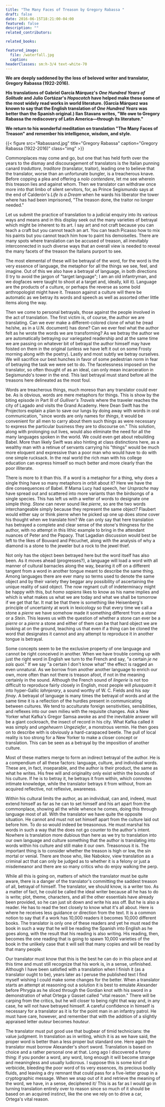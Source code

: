 ```yaml
---
title: "The Many Faces of Treason by Gregory Rabassa "
draft: false
date: 2016-06-15T18:21:00-04:00
featured: false
description: ""
related_contributors:

related_books:

featured_image:
  file: /waterfall.jpg
  caption:
headerClasses: sm:h-3/4 text-white-70
---
```


**We are deeply saddened by the loss of beloved writer and translator, Gregory Rabassa (1922-2016).**

**His translations of Gabriel García Márquez's _One Hundred Years of Solitude_ and Julio Cortázar's _Hopscotch_ have helped make these some of the most widely read works in world literature. (García Márquez was known to say that the English translation of _One Hundred Years_ was better than the Spanish original.) Ilan Stavans writes, "We owe to Gregory Rabassa the rediscovery of Latin America—through its literature."**

**We return to his wonderful meditation on translation "The Many Faces of Treason" and remember his intelligence, wisdom, and style.**


{{< figure src="Rabassand.jpg" title="Gregory Rabassa" caption="Gregory Rabassa (1922-2016)" class="img" >}}


Commonplaces may come and go, but one that has held forth over the years to the dismay and discouragement of translators is the Italian punning canard _traduttore_, _traditore_ (translator, traitor), leading one to believe that the translator, worse than an unfortunate bungler, is a treacherous knave. Before copping a plea and offering a _nolo contendere_, let me see wherein this treason lies and against whom. Then we translator can withdraw once more into that limbo of silent servitors, for, as Prince Segismundo says at the end of Calderón's _Life Is a Dream_ when he wards his liberator the tower where has had been imprisoned, "The treason done, the traitor no longer needed."

Let us submit the practice of translation to a judicial enquiry into its various ways and means and in this display seek out the many varieties of betrayal which might be inherent to its art. I say art and not craft because you can teach a craft but you cannot teach an art. You can teach Picasso how to mix his paints but you cannot teach him how to paint his demoiselles. There are many spots where translation can be accused of treason, all inevitably interconnected in such diverse ways that an overall view is needed to reveal the many facets of the treason the Italians purport to see.

The most elemental of these will be betrayal of the word, for the word is the very essence of language, the metaphor for all the things we see, feel, and imagine. Out of this we also have a betrayal of language, in both directions (I try to avoid the jargon of "target language"; I am an old infantryman, and we dogfaces were taught to shoot at a target and, ideally, kill it). Language are the products of a culture, or perhaps the reverse as some bold anthropologist might have it. Treason against a culture will there be automatic as we betray its words and speech as well as assorted other little items along the way.

Then we come to personal betrayals, those against the people involved in the act of translation. The first victim is, of course, the author we are translating. Can we ever make a different-colored clone of what he (read he/she, as in a U.N. document) has done? Can we ever feel what the author felt as he wrote the words we are transforming? As we betray the author we are automatically betraying our variegated readership and at the same time we are passing on whatever bit of betrayal the author himself may have foisted on them in the original (unless we have left it out on some Frosty morning along with the poetry). Lastly and most subtly we betray ourselves. We will sacrifice our best hunches in favor of some pedestrian norm in fear of betraying the task we were set to do. The facelessness imposed on the translator, so often thought of as an ideal, can only mean incarceration in Segismundo's tower in the end. This last betrayal must stand before all the treasons here delineated as the most foul.

Words are treacherous things, much moreso than any translator could ever be. As is obvious, words are mere metaphors for things. This is show by the biting episode in Part III of _Gulliver's Travels_ where the traveler reaches the city of Lagado and visits the Grand Academy. Here Dean Swift has the Projectors explain a plan to save our lungs by doing away with words in oral communication, "since words are only names for _things_, it would be convenient for all men to carry about them such things as were necessary to express the particular business they are to discourse on." This solution, along with prolonging out lives, would also eliminate the need for all the many languages spoken in the world. We could even get about rebuilding Babel. More than likely Swift was also hinting at class distinctions here, as a wealthy man with a retinue of servants carrying his "things" would be much more eloquent and expressive than a poor man who would have to do with one simple rucksack. In the real world the rich man with his college education can express himself so much better and more clearly than the poor illiterate.

There is more to it than this. If a word is a metaphor for a thing, why does a single thing have so many metaphors in orbit about it? Here we have the dire consequences of Babel. If Mama Lucy had speech, her _Ursprache_ may have spread out and scattered into more variants than the birdsongs of a single species. This has left us with a welter of words to designate one simple _thing_. _Stone_ can never sound like _pierre_, so are the two words interchangeable simply because they represent the same object? Flaubert would either say or think pierre when he picked up one up does _stone_ cover his thought when we translate him? We can only say that here translation has betrayed a complete and clear sense of the stone's thingness for the author, with no attempt in this lithic example to bring in the attendant nuances of Peter and the Papacy. That Lagadian discussion would best be left to the likes of Bouvard and Pécuchet, along with the analysis of why a diamond is a stone to the jeweler but a rock to the jewel thief.

Not only has the object been betrayed here but the word itself has also been. As it moves ahead (progresses?), a language will load a word with all manner of cultural barnacles along the way, bearing it off on a different tangent from a word in another tongue meant to describe the same thing. Among languages there are ever many so terms used to denote the same object and by their variety they beggar any possibility of ascertaining the unique reality of said object. The now regnant cult of indeterminacy might be happy with this, but _homo sapiens_ likes to know as his name implies and which is what makes us what we are today and what we shall be tomorrow if we get that far. It mat be that there is something like Heisenberg's principle of uncertainty at work in lexicology so that every time we call a stone a _pierre_ we have somehow made it something different from a _stone_ or a _Stein_. This leaves us with the question of whether a stone can ever be a _pierre_ or a _pierre_ a stone and either of them can be that hard object we are looking at on the ground, teaching us that even if a thing can be cloned the word that designates it cannot and any attempt to reproduce it in another tongue is betrayal.

Some concepts seem to be the exclusive property of one language and cannot be right conceived in another. When we have trouble coming up with just the right word in English we turn to the French and say, "a certain _je ne sais quoi_." If we say "a certain I don't know what" the effect is ragged an even unnatural. As we borrow from another another language to enrich our own, more often than not there is treason afoot, if not in the meaning certainly in the sound. Although the French sound of _lingerie_ is not too difficult to reproduce fairly closely in English, most people will _plusquam_ it into hyper-Gallic _lahnjerary_, a sound worthy of W. C. Fields and his _say finay_. A betrayal of language is many times the betrayal of words and at the same time it is a reflection of the hurdles present in communicating between cultures. We tend to acculturate foreign sensitivities, sensibilities, and reflexes into our own milieu with the requisite changes. Ask a New Yorker what Kafka's Gregor Samsa awoke as and the inevitable answer will be a giant cockroach, the insect of record in his city. What Kafka called it was simply and _ungeheuern Ungeziefer_, a monstrous vermin. He then goes on to describe with is obviously a hard-carapaced beetle. The pull of local reality is too strong for a New Yorker to make a closer concept or translation. This can be seen as a betrayal by the imposition of another culture.

Most of these matters merge to form an indirect betrayal of the author. He is a compendium of all these factors: language, culture, and individual words. These are, in fact, inseparable, and the author is their product, the same as what he writes. His free will and originality only exist within the bounds of his culture. If he is to betray it, he betrays it from within, which connotes intimate knowledge, while the translator betrays it from without, from an acquired reflective, not reflexive, awareness.

Within his cultural limits the author, as an individual, can and, indeed, must extend himself as far as he can to set himself and his art apart from the commonplace, showing all the while whence he comes, doing this through language most of all. With the translator we have quite the opposite situation. He cannot and must not set himself apart from the culture laid out before him. To do so would indeed be treasonous. He must marshal his words in such a way that the does not go counter to the author's intent. Nowhere is translation more dubious than here as we try to translation into our own language and culture something that the author is translating into words within his culture and still make it our own. Treasonous it is. The important thing is to consider whether the treason is high or low, the sin mortal or venial. There are those who, like Nabokov, view translation as a criminal act that can only be judged as to whether it is a felony or just a misdemeanor and there are so many critics who do enjoy walking the perp.

While all this is going on, matters of which the translator must be quite aware, there is a danger of the translator's committing the saddest treason of all, betrayal of himself. The translator, we should know, is a writer too. As a matter of fact, he could be called the ideal writer because all he has to do is write; plot, theme, characters, and all the other essentials have already been provided, so he can just sit down and write his ass off. But he is also a reader. He has to read the text closely to know what it's all about. Here is where he receives less guidance or direction from the text. It is a common notion to say that if a work has 10,000 readers it becomes 10,000 different books. The translator is only one of these readers and yet he must read the book in such a way that he will be reading the Spanish into English as he goes along, with the result that his reading is also writing. His reading, then, becomes the one reading that is going to spawn 10,000 varieties of the book in the unlikely case that it will sell that many copies and will be read by that many people.

Our translator must know that this is the best he can do in this place and at this time and must still recognize that his work is, in a sense, unfinished. Although I have been satisfied with a translation when I finish it (as a translator ought to be), years later as I peruse the published text I find myself wishing I could make some changes for the better. When a translator starts an attempt at reasoning out a solution it is best to emulate Alexander before Phrygia as he sliced through the Gordian knot with his sword in a demonstration of what Ortega y Gasset called "vital reason." There will be carping from the critics, but he will closer to being right that way and, in any case, he will not have betrayed himself. A careful confidence in himself is necessary for a translator as it is for the point man in an infantry patrol. He must have care, however, and remember that with the addition of a slightly appraised letter _auteur_ becomes _hauteur_.

The translator must put good use that bugbear of timid technicians: the value judgment. In translation as in writing, which it is as we have said, the proper word is better than a less proper but standard one. Here again the translator must borrow Alexander's short sword. Translation is based on choice and a rather personal one at that. Long ago I discovered a funny thing: if you ponder a word, any word, long enough it will become strange and meaningless and usually ludicrous. I suppose this is some kind of verbicide, bleeding the poor word of tis very essences, its precious bodily fluids, and leaving a dry remnant that could pass for a five-letter group in a cryptographic message. When we snap out of it and retrieve the meaning of the word, we have, in a sense, deciphered it/ This is as far as I would go in turning translation entirely over to reason since so much of it should be based on an acquired instinct, like the one we rely on to drive a car, Ortega's vital reason.

